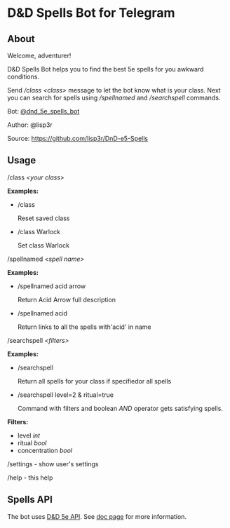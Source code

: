 # D&D Spells Bot for Telegram

## About

Welcome, adventurer!

D&D Spells Bot helps you to find the best 5e spells for you awkward conditions.

Send */class \<class>* message to let the bot know what is your class. Next you can search for spells using */spellnamed* and */searchspell* commands.

Bot: [@dnd_5e_spells_bot](https://t.me/dnd_5e_spells_bot)

Author: @lisp3r

Source: https://github.com/lisp3r/DnD-e5-Spells

## Usage

/class *\<your class\>*

**Examples:**

- /class

  Reset saved class

- /class Warlock

  Set class Warlock

/spellnamed *\<spell name\>*

**Examples:**

- /spellnamed acid arrow

  Return Acid Arrow full description

- /spellnamed acid

  Return links to all the spells with'acid' in name

/searchspell *\<filters\>*

**Examples:**

- /searchspell

  Return all spells for your class if specifiedor all spells

- /searchspell level=2 & ritual=true

  Command with filters and boolean *AND* operator gets satisfying spells.

**Filters:**

- level _int_
- ritual _bool_
- concentration _bool_

/settings - show user's settings

/help - this help

## Spells API

The bot uses [D&D 5e API](www.dnd5eapi.co). See [doc page](http://www.dnd5eapi.co/docs/) for more information.
